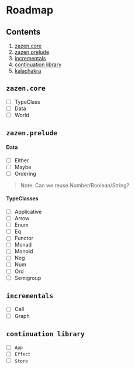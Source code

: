 # Roadmap

## Contents

1. [zazen.core](#zazen.core)
2. [zazen.prelude](#zazen.prelude)
3. [incrementals](#incrementals)
4. [continuation library](#continuation-library)
5. [kalachakra](#kalachakra)

## `zazen.core`

- [ ] TypeClass
- [ ] Data
- [ ] World

## `zazen.prelude`

#### Data

- [ ] Either
- [ ] Maybe
- [ ] Ordering

> Note: Can we reuse Number/Boolean/String?

#### TypeClasses

- [ ] Applicative
- [ ] Arrow
- [ ] Enum
- [ ] Eq
- [ ] Functor
- [ ] Monad
- [ ] Monoid
- [ ] Neg
- [ ] Num
- [ ] Ord
- [ ] Semigroup

## `incrementals`

- [ ] Cell
- [ ] Graph

## `continuation library`

- [ ] `App`
- [ ] `Effect`
- [ ] `Store`
